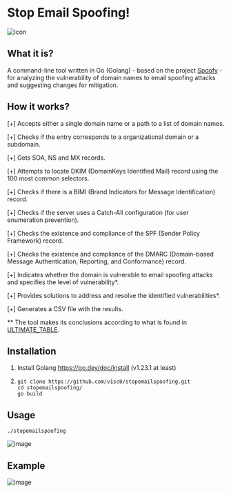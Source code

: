 # Stop Email Spoofing!

![icon](https://github.com/user-attachments/assets/ed99d036-9c17-4ef2-9ea0-d8bc5c0d6e9d)

## What it is?
A command-line tool written in Go (Golang) - based on the project [Spoofy](https://github.com/MattKeeley/Spoofy) - for analyzing the vulnerability of domain names to email spoofing attacks and suggesting changes for mitigation.

## How it works?
[+] Accepts either a single domain name or a path to a list of domain names.

[+] Checks if the entry corresponds to a organizational domain or a subdomain.

[+] Gets SOA, NS and MX records.

[+] Attempts to locate DKIM (DomainKeys Identified Mail) record using the 100 most common selectors.

[+] Checks if there is a BIMI (Brand Indicators for Message Identification) record.

[+] Checks if the server uses a Catch-All configuration (for user enumeration prevention).

[+] Checks the existence and compliance of the SPF (Sender Policy Framework) record.

[+] Checks the existence and compliance of the DMARC (Domain-based Message Authentication, Reporting, and Conformance) record.

[+] Indicates whether the domain is vulnerable to email spoofing attacks and specifies the level of vulnerability*.

[+] Provides solutions to address and resolve the identified vulnerabilities*.

[+] Generates a CSV file with the results.

** The tool makes its conclusions according to what is found in [ULTIMATE_TABLE](https://github.com/v1sc0/stopemailspoofing/blob/main/ULTIMATE_TABLE.xlsx).

## Installation

1. Install Golang https://go.dev/doc/install (v1.23.1 at least)
   
2. ```
   git clone https://github.com/v1sc0/stopemailspoofing.git
   cd stopemailspoofing/
   go build

## Usage

```
./stopemailspoofing
```

![image](https://github.com/user-attachments/assets/c8d67219-f340-4633-ad53-bfa173c92761)

## Example

![image](https://github.com/user-attachments/assets/d6d48ec1-c92c-415c-a811-693ce91b1edc)

